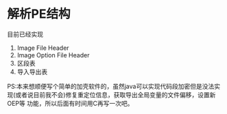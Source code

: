 解析PE结构
==
目前已经实现
1. Image File Header
2. Image Option File Header
3. 区段表
4. 导入导出表

PS:本来想顺便写个简单的加壳软件的，虽然java可以实现代码段加密但是没法实现(或者说目前我不会)修复重定位信息，获取导出全局变量的文件偏移，设置新OEP等
功能，所以后面有时间用C再写一次吧。


